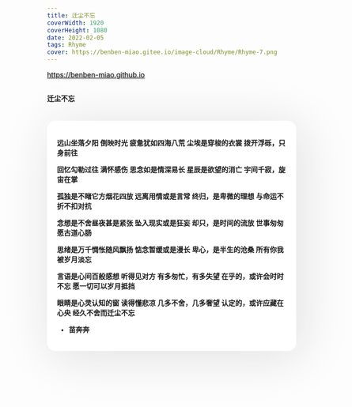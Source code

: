 ```yaml
---
title: 迁尘不忘
coverWidth: 1920
coverHeight: 1080
date: 2022-02-05
tags: Rhyme
cover: https://benben-miao.gitee.io/image-cloud/Rhyme/Rhyme-7.png
---
```


<!-- <div style="background-color: #eeeeee; width: 120px; padding:5px 20px; border-radius: 3px;">Read More</div> -->
<!-- more -->

<div class="card">
  <a href="https://benben-miao.github.io" style="text-shadow: 1px 1px 3px #888;">https://benben-miao.github.io</a>
</div>

## 
#### 迁尘不忘
<br/>
<div class="rhyme">

远山坐落夕阳
倒映时光
疲惫犹如四海八荒
尘埃是穿梭的衣裳
拨开浮砾，只身前往

回忆勾勒过往
满怀感伤
思念如是情深易长
星辰是欲望的消亡
宇间千寂，旋宙在掌

孤独是不睹它方烟花四放
远离用情或是言常
终归，是卑微的理想
与命运不折不扣对抗

念想是不舍昼夜甚是紧张
坠入现实或是狂妄
却只，是时间的流放
世事匆匆愿古道心肠

思绪是万千惆怅随风飘扬
惦念暂缓或是漫长
卑心，是半生的沧桑
所有你我被岁月淡忘

言语是心间百般感想
听得见对方
有多匆忙，有多失望
在乎的，或许会时时不忘
愿一切可以岁月抵挡

眼睛是心灵认知的窗
读得懂悲凉
几多不舍，几多奢望
认定的，或许应藏在心央
经久不舍而迁尘不忘

- 苗奔奔
</div>

<style>
.rhyme {
  border-radius: 17px;
  background: #ffffff;
  box-shadow:  9px 9px 100px #dedede,
              -9px -9px 100px #ffffff;
  padding: 20px;
  font-family: 'YouYuan';
  font-weight: bold;
  font-size: 1.0em;
}
</style>
